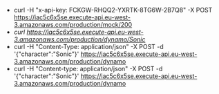 - curl -H "x-api-key: FCKGW-RHQQ2-YXRTK-8TG6W-2B7Q8" -X POST https://iac5c6x5se.execute-api.eu-west-3.amazonaws.com/production/mock/200
- _curl https://iac5c6x5se.execute-api.eu-west-3.amazonaws.com/production/dynamo/Sonic_
- curl -H "Content-Type: application/json" -X POST -d '{"character":"Sonic"}' https://iac5c6x5se.execute-api.eu-west-3.amazonaws.com/production/dynamo
- curl -H "Content-type: application/json" -X POST -d '{"character":"Sonic"}' https://iac5c6x5se.execute-api.eu-west-3.amazonaws.com/production/dynamo
